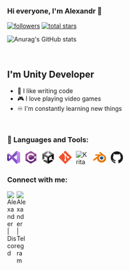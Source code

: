 ### Hi everyone, I'm Alexandr 🦊

   <p align="left">
      <a href="https://github.com/jimbox4?tab=followers">
         <img alt="followers" title="Follow me on Github" src="https://custom-icon-badges.demolab.com/github/followers/jimbox4?color=49587f&labelColor=00c499&style=for-the-badge&logo=person-add&label=Follow&logoColor=white"/></a>
      <a href="https://github.com/jimbox4?tab=repositories&sort=stargazers">
         <img alt="total stars" title="Total stars on GitHub" src="https://custom-icon-badges.demolab.com/github/stars/jimbox4?color=594329&style=for-the-badge&labelColor=df9221&logo=star"/></a>
   </p>

![Anurag's GitHub stats](https://github-readme-stats.vercel.app/api?username=jimbox4&show_icons=true&theme=radical)

<br />

## I'm Unity Developer
- 🧪 I like writing code
- 🎮 I love playing video games
- ♾ I'm constantly learning new things

<br />

### 🧰 Languages and Tools:
<img align="left" alt="VisualStudio" width="30px" style="padding-right:10px;" src="https://github.com/devicons/devicon/blob/master/icons/visualstudio/visualstudio-original.svg" />
<img align="left" alt="CSharp" width="30px" style="padding-right:10px;" src="https://github.com/devicons/devicon/blob/master/icons/csharp/csharp-original.svg" />
<img align="left" alt="Unity" width="30px" style="padding-right:10px;" src="https://github.com/devicons/devicon/blob/master/icons/unity/unity-original.svg" />
<img align="left" alt="Git" width="30px" style="padding-right:10px;" src="https://github.com/devicons/devicon/blob/master/icons/git/git-original.svg" />
<img align="left" alt="Krita" width="30px" style="padding-right:10px;" src="https://upload.wikimedia.org/wikipedia/commons/3/31/Calligra_Krita_icon.svg" />
<img align="left" alt="Blender" width="30px" style="padding-right:10px;" src="https://github.com/devicons/devicon/blob/master/icons/blender/blender-original.svg" />
<img align="left" alt="GitHub" width="30px" style="padding-right:10px;" src="https://github.com/devicons/devicon/blob/master/icons/github/github-original.svg" />

<br />
<br />

### Connect with me:

[<img align="left" alt="Alexander | Discord" width="22px" src="https://devicons.railway.app/i/discord.svg" />][discord]
[<img align="left" alt="Alexander | Telegram" width="22px" src="https://devicons.railway.app/i/telegram.svg" />][telegram]

<br />
<br />

[discord]: https://discordapp.com/users/314144045763002369/
[telegram]: https://t.me/jimbox4/
